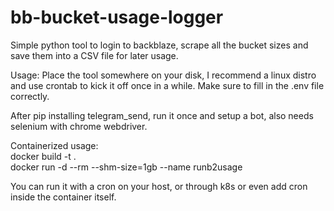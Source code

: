# bb-bucket-usage-logger
Simple python tool to login to backblaze, scrape all the bucket sizes and save them into a CSV file for later usage.

Usage:
Place the tool somewhere on your disk, I recommend a linux distro and use crontab to kick it off once in a while.
Make sure to fill in the .env file correctly.

After pip installing telegram_send, run it once and setup a bot, also needs selenium with chrome webdriver.

Containerized usage:  
docker build -t <tagname> .  
docker run -d --rm --shm-size=1gb --name runb2usage <tagname>
  
You can run it with a cron on your host, or through k8s or even add cron inside the container itself.